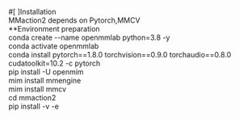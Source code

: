#[ ]Installation <br>
MMaction2 depends on Pytorch,MMCV <br>
**Environment preparation<br>
conda create --name openmmlab python=3.8 -y<br>
conda activate openmmlab<br>
conda install pytorch==1.8.0 torchvision==0.9.0 torchaudio==0.8.0 cudatoolkit=10.2 -c pytorch<br>
pip install -U openmim<br>
mim install mmengine<br>
mim install mmcv<br>
cd mmaction2<br>
pip install -v -e <br>
